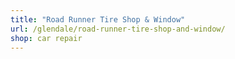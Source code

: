 ```yaml
---
title: "Road Runner Tire Shop & Window"
url: /glendale/road-runner-tire-shop-and-window/
shop: car repair
---
```

